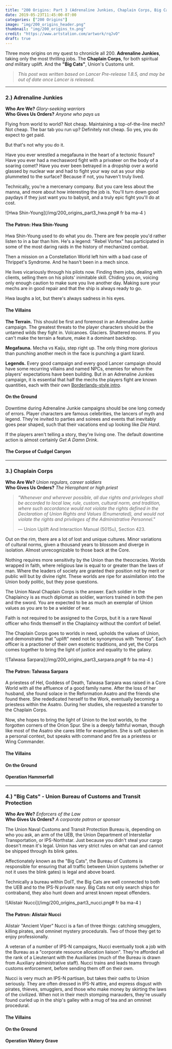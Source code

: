 ```yaml
---
title: "200 Origins: Part 3 (Adrenaline Junkies, Chaplain Corps, Big Cats)"
date: 2019-05-23T11:45:00-07:00
categories: ["200 Origins"]
image: "img/200_origins_header.png"
thumbnail: "img/200_origins_tn.png"
credit: "https://www.artstation.com/artwork/rqJvO"
draft: true
---
```


Three more origins on my quest to chronicle all 200. **Adrenaline Junkies**, taking only the most thrilling jobs. The **Chaplain Corps**, for both spiritual _and_ military uplift. And the **"Big Cats"**, Union's Customs unit.

<!--more-->
> _This post was written based on Lancer Pre-release 1.8.5, and may be out of date once Lancer is released._

---

### 2.) Adrenaline Junkies

**Who Are We?** _Glory-seeking warriors_  
**Who Gives Us Orders?** _Anyone who pays us_

Flying from world to world? Not cheap. Maintaining a top-of-the-line mech? Not cheap. The bar tab you run up? Definitely not cheap. So yes, you do expect to get paid.

But that's not why you do it.

Have you ever wrestled a megafauna in the heart of a tectonic fissure? Have you ever had a mechasword fight with a privateer on the body of a soaring comet? Have you ever been betrayed in a dropship over a world glassed by nuclear war and had to fight your way out as your ship plummeted to the surface? Because if not, you haven't truly lived.

Technically, you're a mercenary company. But you care less about the manna, and more about how interesting the job is. You'll turn down good paydays if they just want you to babysit, and a truly epic fight you'll do at cost.

![Hwa Shin-Young](/img/200_origins_part3_hwa.png# fr ba ma-4 )
<!--https://www.instagram.com/p/BpuxD02l6F0/-->

#### The Patron: Hwa Shin-Young 

Hwa Shin-Young used to do what you do. There are few people you'd rather listen to in a bar than him. He's a legend: "Rebel Vortex" has participated in some of the most daring raids in the history of mechanized combat.

Then a mission on a Constellation World left him with a bad case of Thrippet's Syndrome. And he hasn't been in a mech since.

He lives vicariously through his pilots now. Finding them jobs, dealing with clients, selling them on his pilots' inimitable skill. Chiding you on, voicing only enough caution to make sure you live another day. Making sure your mechs are in good repair and that the ship is always ready to go.

Hwa laughs a lot, but there's always sadness in his eyes.

#### The Villains

**The Terrain.** This should be first and foremost in an Adrenaline Junkie campaign. The greatest threats to the player characters should be the untamed wilds they fight in. Volcanoes. Glaciers. Shattered moons. If you can't make the terrain a feature, make it a dominant backdrop.

**Megafauna.** Mecha vs Kaiju, step right up. The only thing more glorious than punching another mech in the face is punching a giant lizard.

**Legends.** Every good campaign and every good Lancer campaign should have some recurring villains and named NPCs, enemies for whom the players' expectations have been building. But in an Adrenaline Junkies campaign, it is essential that half the mechs the players fight are known quantities, each with their own [Borderlands-style intro](https://www.youtube.com/watch?v=PbHB2T-ihsc). 

#### On the Ground

Downtime during Adrenaline Junkie campaigns should be one long comedy of errors. Player characters are famous celebrities, the lancers of myth and legend. They're invited to parties and soirees and events that inevitably goes pear shaped, such that their vacations end up looking like _Die Hard_.

If the players aren't telling a story, they're living one. The default downtime action is almost certainly _Get A Damn Drink_.

#### The Corpse of Cudgel Canyon

---

### 3.) Chaplain Corps

**Who Are We?** _Union regulars, career soldiers_  
**Who Gives Us Orders?** _The Hierophant or high priest_

> _"Whenever and wherever possible, all due rights and privileges shall be accorded to local law, rule, custom, cultural norm, and tradition, where such accordance would not violate the rights defined in the Declaration of Union Rights and Values (Enumerated), and would not violate the rights and privileges of the Administrative Personnel."_
> <p class="tr-ns">&mdash; Union Uplift And Interaction Manual (5015u), Section 423.</p>

Out on the rim, there are a lot of lost and unique cultures. Minor variations of cultural norms, given a thousand years to blossom and diverge in isolation. Almost unrecognizable to those back at the Core.

Nothing requires more sensitivity by the Union than the theocracies. Worlds wrapped in faith, where religious law is equal to or greater than the laws of man. Where the leaders of society are granted their position not by merit or public will but by divine right. These worlds are ripe for assimilation into the Union body politic, but they pose questions.

The Union Naval Chaplain Corps is the answer. Each soldier in the Chaplaincy is as much diplomat as soldier, warriors trained in both the pen and the sword. You are expected to be as much an exemplar of Union values as you are to be a wielder of war.

Faith is not required to be assigned to the Corps, but it is a rare Naval officer who finds themself in the Chaplaincy without the comfort of belief.

The Chaplain Corps goes to worlds in need, upholds the values of Union, and demonstrates that "uplift" need not be synonymous with "heresy". Each officer is a practioner of their own esoteric traditions, and yet, the Corps comes together to bring the light of justice and equality to the galaxy.

![Talwasa Sarpara](/img/200_origins_part3_sarpara.png# fr ba ma-4 )
<!--https://www.artstation.com/artwork/JDy80-->

#### The Patron: Talwasa Sarpara

A priestess of Hel, Goddess of Death, Talwasa Sarpara was raised in a Core World with all the affluence of a good family name. After the loss of her husband, she found solace in the Reformation Asatro and the friends she found there. She rededicated herself to the Work, eventually becoming a priestess within the Asatro. During her studies, she requested a transfer to the Chaplain Corps.

Now, she hopes to bring the light of Union to the lost worlds, to the forgotten corners of the Orion Spur. She is a deeply faithful woman, though like most of the Asatro she cares little for evangelism. She is soft spoken in a personal context, but speaks with command and fire as a priestess or Wing Commander.

#### The Villains

#### On the Ground

#### Operation Hammerfall

---

### 4.) "Big Cats" - Union Bureau of Customs and Transit Protection

**Who Are We?** _Enforcers of the Law_  
**Who Gives Us Orders?** _A corporate patron or sponsor_

The Union Naval Customs and Transit Protection Bureau is, depending on who you ask, an arm of the UEB, the Union Department of Interstellar Transportation, or IPS-Northstar. Just because you didn't steal your cargo doesn't mean it's legal. Union has very strict rules on what can and cannot be shipped through its blink gates.

Affectionately known as the "Big Cats", the Bureau of Customs is responsible for ensuring that all traffic between Union systems (whether or not it uses the blink gates) is legal and above board.

Technically a bureau within DoIT, the Big Cats are well connected to both the UEB and to the IPS-N private navy. Big Cats not only search ships for contraband, they also hunt down and arrest known repeat offenders.

![Alistair Nucci](/img/200_origins_part3_nucci.png# fr ba ma-4 )
<!--https://66.media.tumblr.com/122dc6630b5c3fa9afa0d7f761476562/tumblr_nr8t4pPGCB1swr0eao1_400.jpg-->

#### The Patron: Alistair Nucci
Alistair "Ancient Viper" Nucci is a fan of three things: catching smugglers, killing pirates, and omninet mystery procedurals. Two of those they get to enjoy professionally.

A veteran of a number of IPS-N campaigns, Nucci eventually took a job with the Bureau as a "corporate resource allocation liaison". They're afforded all the rank of a Lieutenant with the Auxiliaries (much of the Bureau is drawn from Auxiliary administrative staff). Nucci trains and leads teams through customs enforcement, before sending them off on their own.

Nucci is very much an IPS-N partisan, but takes their oaths to Union seriously. They are often dressed in IPS-N attire, and express disgust with pirates, thieves, smugglers, and those who make money by skirting the laws of the civilized. When not in their mech stomping marauders, they're usually found curled up in the ship's galley with a mug of tea and an omninet procedural. 

#### The Villains

#### On the Ground

#### Operation Watery Grave